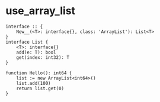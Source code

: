 # use_array_list

```dexscript
interface :: {
    New__(<T>: interface{}, class: 'ArrayList'): List<T>
}
interface List {
    <T>: interface{}
    add(e: T): bool
    get(index: int32): T
}
```

```dexscript
function Hello(): int64 {
    list := new ArrayList<int64>()
    list.add(100)
    return list.get(0)
}
```

